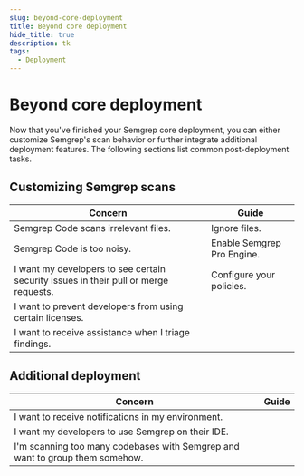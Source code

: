 ```yaml
---
slug: beyond-core-deployment
title: Beyond core deployment
hide_title: true
description: tk
tags:
  - Deployment
---
```


# Beyond core deployment

Now that you've finished your Semgrep core deployment, you can either customize Semgrep's scan behavior or further integrate additional deployment features. The following sections list common post-deployment tasks.

## Customizing Semgrep scans

| Concern | Guide |
| -------  | ------ |
| Semgrep Code scans irrelevant files.         | Ignore files.  |
| Semgrep Code is too noisy.         | Enable Semgrep Pro Engine.  |
| I want my developers to see certain security issues in their pull or merge requests.         | Configure your policies.  |
| I want to prevent developers from using certain licenses. | |
| I want to receive assistance when I triage findings. | |

## Additional deployment

| Concern | Guide |
| -------  | ------ |
| I want to receive notifications in my environment.         |   |
| I want my developers to use Semgrep on their IDE.         |   |
| I'm scanning too many codebases with Semgrep and want to group them somehow.         |   |
